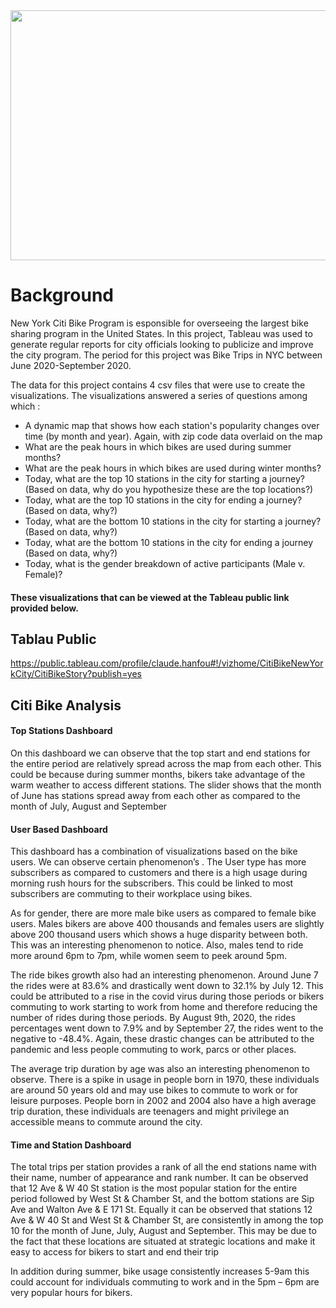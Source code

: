 
<img src="https://github.com/Claude-Hanfou/CitiBike-New-York/blob/main/gif.gif" width="600" height="400" />  


# Background
New York Citi Bike Program is esponsible for overseeing the largest bike sharing program in the United States. In this project, Tableau was used to generate regular reports for city officials looking to publicize and improve the city program. The period for this project was Bike Trips in NYC between June 2020-September 2020.

The data for this project contains 4 csv files that were use to create the visualizations. The visualizations answered a series of questions among which :

* A dynamic map that shows how each station's popularity changes over time (by month and year). Again, with zip code data overlaid on the map
* What are the peak hours in which bikes are used during summer months?
* What are the peak hours in which bikes are used during winter months?
* Today, what are the top 10 stations in the city for starting a journey? (Based on data, why do you hypothesize these are the top locations?)
* Today, what are the top 10 stations in the city for ending a journey? (Based on data, why?)
* Today, what are the bottom 10 stations in the city for starting a journey? (Based on data, why?)
* Today, what are the bottom 10 stations in the city for ending a journey (Based on data, why?)
* Today, what is the gender breakdown of active participants (Male v. Female)?

#### These visualizations that can be viewed at the Tableau public link provided below.


## Tablau Public
https://public.tableau.com/profile/claude.hanfou#!/vizhome/CitiBikeNewYorkCity/CitiBikeStory?publish=yes
##  Citi Bike Analysis

#### Top Stations  Dashboard
On this dashboard we can observe that the top start and end stations for the entire period are relatively spread across the map from each other.  This could be because during summer months, bikers take advantage of the warm weather to access different stations.
The slider shows that the month of June has stations spread away from each other as compared to the month of July, August and September

#### User Based Dashboard
This dashboard has a combination of visualizations based on the bike users. We can observe certain phenomenon’s . The User type has more subscribers as compared to customers and there is a high usage during morning rush hours for the subscribers. This could be linked to most subscribers are commuting to their workplace using bikes. 

As for gender, there are more male bike users as compared to female bike users. Males bikers are above 400 thousands and females users are slightly above 200 thousand users which shows a huge disparity between both. This was an interesting phenomenon to notice. Also, males tend to ride more around 6pm to 7pm, while women seem to peek around 5pm. 

The ride bikes growth also had an interesting phenomenon. Around June 7 the rides were at 83.6% and drastically went down to 32.1% by July 12. This could be attributed to a rise in the covid virus during those periods or bikers commuting to work starting to work from home and therefore reducing the number of rides during those periods. By August 9th, 2020, the rides percentages went down to 7.9% and by September 27, the rides went to the negative to -48.4%. Again, these drastic changes can be attributed to the pandemic and less people commuting to work, parcs or other places.

The average trip duration by age was also an interesting phenomenon to observe. There is a spike in usage in people born in 1970, these individuals are around 50 years old and may use bikes to commute to work or for leisure purposes. People born in 2002 and 2004 also have a high average trip duration, these individuals are teenagers and might privilege an accessible means to commute around the city.

#### Time and Station Dashboard
The total trips per station provides a rank of all the end stations name with their name, number of appearance and rank number. It can be observed that 12 Ave & W 40 St station is the most popular station for the entire period followed by West St & Chamber St, and the bottom stations are Sip Ave and Walton Ave & E 171 St. Equally it can be observed that stations 12 Ave & W 40 St and West St & Chamber St, are consistently in among the top 10 for the month of June, July, August and September. This may be due to the fact that these locations are situated at strategic locations and make it easy to access for bikers to start and end their trip

In addition during summer, bike usage consistently increases 5-9am this could account for individuals commuting to work and in the 5pm – 6pm are very popular hours for bikers. 







         
